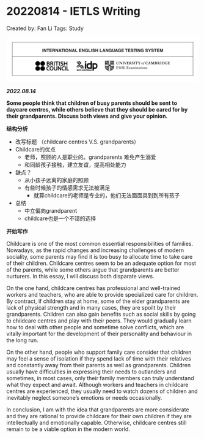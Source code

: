 # 20220814 - IETLS Writing

Created by: Fan Li
Tags: Study

![logo](logo.png)

***2022.08.14***

****Some people think that children of busy parents should be sent to daycare centres, while others believe that they should be cared for by their grandparents. Discuss both views and give your opinion.****

**结构分析**

- 改写标题 （childcare centres V.S. grandparents）
- Childcare的优点
    - 老师，照顾的人是职业的。grandparents 难免产生溺爱
    - 和同龄孩子接触，建立友谊，提高相处能力
- 缺点？
    - 从小孩子远离的家庭的照顾
    - 有些时候孩子的情感需求无法被满足
        - 就算childcare的老师是专业的，他们无法面面具到到所有孩子
- 总结
    - 中立偏向grandparent
    - childcare也是一个不错的选择

**开始写作**

Childcare is one of the most common essential responsibilities of families. Nowadays, as the rapid changes and increasing challenges of modern sociality, some parents may find it is too busy to allocate time to take care of their children. Childcare centres seem to be an adequate option for most of the parents, while some others argue that grandparents are better nurturers. In this essay, I will discuss both disparate views.

On the one hand, childcare centres has professional and well-trained workers and teachers, who are able to provide specialized care for children. By contract, if children stay at home, some of the elder grandparents are lack of physical strength and in many cases, they are spoilt by their grandparents. Children can also gain benefits such as social skills by going to childcare centres and play with their peers. They would gradually learn how to deal with other people and sometime solve conflicts, which are vitally important for the development of their personality and behaviour in the long run. 

On the other hand, people who support family care consider that children may feel a sense of isolation if they spend lack of time with their relatives and constantly away from their parents as well as grandparents. Children usually have difficulties in expressing their needs to outlanders and sometimes, in most cases, only their family members can truly understand what they expect and await. Although workers and teachers in childcare centres are experienced, they usually need to watch dozens of children and inevitably neglect someone’s emotions or needs occasionally. 

In conclusion, I am with the idea that grandparents are more considerate and they are rational to provide childcare for their own children if they are intellectually and emotionally capable. Otherwise, childcare centres still remain to be a viable option in the modern world.